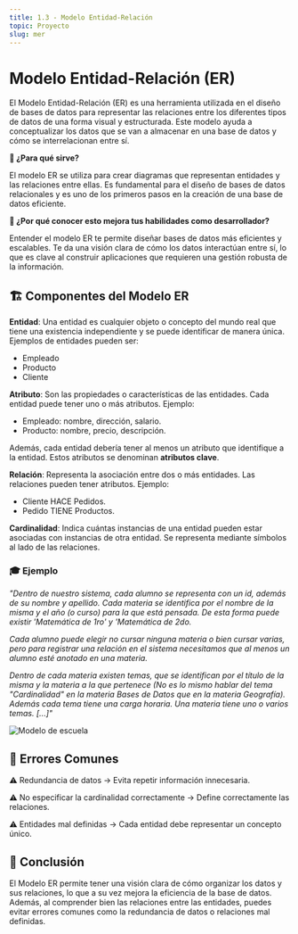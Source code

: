 ```yaml
---
title: 1.3 - Modelo Entidad-Relación
topic: Proyecto
slug: mer
---
```


# Modelo Entidad-Relación (ER)

El Modelo Entidad-Relación (ER) es una herramienta utilizada en el diseño de bases de datos para representar las relaciones entre los diferentes tipos de datos de una forma visual y estructurada. Este modelo ayuda a conceptualizar los datos que se van a almacenar en una base de datos y cómo se interrelacionan entre sí.

**📌 ¿Para qué sirve?**

El modelo ER se utiliza para crear diagramas que representan entidades y las relaciones entre ellas. Es fundamental para el diseño de bases de datos relacionales y es uno de los primeros pasos en la creación de una base de datos eficiente.

**📌 ¿Por qué conocer esto mejora tus habilidades como desarrollador?**

Entender el modelo ER te permite diseñar bases de datos más eficientes y escalables. Te da una visión clara de cómo los datos interactúan entre sí, lo que es clave al construir aplicaciones que requieren una gestión robusta de la información.

## 🏗️ Componentes del Modelo ER

**Entidad**: Una entidad es cualquier objeto o concepto del mundo real que tiene una existencia independiente y se puede identificar de manera única. Ejemplos de entidades pueden ser:

- Empleado
- Producto
- Cliente

**Atributo**: Son las propiedades o características de las entidades. Cada entidad puede tener uno o más atributos. Ejemplo:

- Empleado: nombre, dirección, salario.
- Producto: nombre, precio, descripción.

Además, cada entidad debería tener al menos un atributo que identifique a la entidad. Estos atributos se denominan **atributos clave**.

**Relación**: Representa la asociación entre dos o más entidades. Las relaciones pueden tener atributos. Ejemplo:

- Cliente HACE Pedidos.
- Pedido TIENE Productos.

**Cardinalidad**: Indica cuántas instancias de una entidad pueden estar asociadas con instancias de otra entidad. Se representa mediante símbolos al lado de las relaciones.

### 🎓 Ejemplo

_"Dentro de nuestro sistema, cada alumno se representa con un id, además de su nombre y apellido. Cada materia se identifica por el nombre de la misma y el año (o curso) para la que está pensada. De esta forma puede existir 'Matemática de 1ro' y 'Matemática de 2do._

_Cada alumno puede elegir no cursar ninguna materia o bien cursar varias, pero para registrar una relación en el sistema necesitamos que al menos un alumno esté anotado en una materia._

_Dentro de cada materia existen temas, que se identifican por el título de la misma y la materia a la que pertenece (No es lo mismo hablar del tema "Cardinalidad" en la materia Bases de Datos que en la materia Geografía). Además cada tema tiene una carga horaria. Una materia tiene uno o varios temas. [...]"_

<img src="/images/mer.webp" alt="Modelo de escuela" />

## 🚫 Errores Comunes

⚠️ Redundancia de datos → Evita repetir información innecesaria.

⚠️ No especificar la cardinalidad correctamente → Define correctamente las relaciones.

⚠️ Entidades mal definidas → Cada entidad debe representar un concepto único.

## 🚀 Conclusión

El Modelo ER permite tener una visión clara de cómo organizar los datos y sus relaciones, lo que a su vez mejora la eficiencia de la base de datos. Además, al comprender bien las relaciones entre las entidades, puedes evitar errores comunes como la redundancia de datos o relaciones mal definidas.
